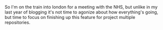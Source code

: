 So I'm on the train into london for a meeting with the NHS, but unlike in my last year of blogging it's not time to agonize about how everything's going, but time to focus on finishing up this feature for project multiple repositories.
